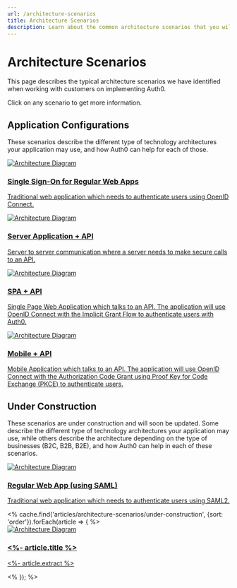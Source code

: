 ```yaml
---
url: /architecture-scenarios
title: Architecture Scenarios
description: Learn about the common architecture scenarios that you will use to solve the authorization and authentication needs of your application.
---
```

# Architecture Scenarios

This page describes the typical architecture scenarios we have identified when working with customers on implementing Auth0.

Click on any scenario to get more information.

## Application Configurations

These scenarios describe the different type of technology architectures your application may use, and how Auth0 can help for each of those.

<div class="architecture-scenarios-container">
  <a href="/architecture-scenarios/web-app-sso" class="architecture-scenarios-card">
    <article>
      <img src="/media/articles/architecture-scenarios/web-oidc.png" alt="Architecture Diagram">
      <div class="architecture-scenarios-card-content">
        <h3>Single Sign-On for Regular Web Apps</h3>
        <p>Traditional web application which needs to authenticate users using OpenID Connect.</p>
      </div>
    </article>
  </a>
  <a href="/architecture-scenarios/server-api" class="architecture-scenarios-card">
    <article>
      <img src="/media/articles/architecture-scenarios/server-api.png" alt="Architecture Diagram">
      <div class="architecture-scenarios-card-content">
        <h3>Server Application + API</h3>
        <p>Server to server communication where a server needs to make secure calls to an API.</p>
      </div>
    </article>
  </a>
  <a href="/architecture-scenarios/spa-api" class="architecture-scenarios-card">
    <article>
      <img src="/media/articles/architecture-scenarios/spa-api.png" alt="Architecture Diagram">
      <div class="architecture-scenarios-card-content">
        <h3>SPA + API</h3>
        <p>Single Page Web Application which talks to an API. The application will use OpenID Connect with the Implicit Grant Flow to authenticate users with Auth0.</p>
      </div>
    </article>
  </a>
  <a href="/architecture-scenarios/mobile-api" class="architecture-scenarios-card">
    <article>
      <img src="/media/articles/architecture-scenarios/mobile-api.png" alt="Architecture Diagram">
      <div class="architecture-scenarios-card-content">
        <h3>Mobile + API</h3>
        <p>Mobile Application which talks to an API. The application will use OpenID Connect with the Authorization Code Grant using Proof Key for Code Exchange (PKCE) to authenticate users.</p>
      </div>
    </article>
  </a>
</div>

## Under Construction

These scenarios are under construction and will soon be updated. Some describe the different type of technology architectures your application may use, while others describe the architecture depending on the type of businesses (B2C, B2B, B2E), and how Auth0 can help in each of these scenarios.

<div class="architecture-scenarios-container">
  <a href="/architecture-scenarios/web-saml" class="architecture-scenarios-card">
    <article>
      <img src="/media/articles/architecture-scenarios/web-saml.png" alt="Architecture Diagram">
      <div class="architecture-scenarios-card-content">
        <h3>Regular Web App (using SAML)</h3>
        <p>Traditional web application which needs to authenticate users using SAML2.</p>
      </div>
    </article>
  </a>
  <% cache.find('articles/architecture-scenarios/under-construction', {sort: 'order'}).forEach(article => { %>
    <a href="<%- article.url %>" class="architecture-scenarios-card">
      <article>
        <img src="<%- article.image %>" alt="Architecture Diagram">
        <div class="architecture-scenarios-card-content">
          <h3><%- article.title %></h3>
          <p><%- article.extract %></p>
        </div>
      </article>
    </a>
  <% }); %>
</div>
